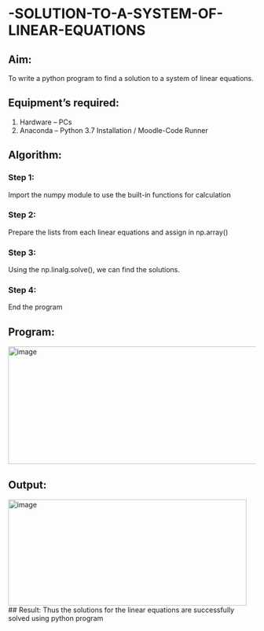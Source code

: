 # -SOLUTION-TO-A-SYSTEM-OF-LINEAR-EQUATIONS
## Aim:
To write a python program to find a solution to a system of linear equations.
## Equipment’s required:
1. 	Hardware – PCs
2. 	Anaconda – Python 3.7 Installation / Moodle-Code Runner
## Algorithm:
### Step 1: 
Import the numpy module to use the built-in functions for calculation
### Step 2: 
Prepare the lists from each linear equations and assign in np.array()
### Step 3: 
Using the np.linalg.solve(), we can find the solutions.
### Step 4: 
End the program
## Program:
<img width="614" height="239" alt="image" src="https://github.com/user-attachments/assets/2b236092-d84d-4448-ad5d-ddd1033c273a" />

## Output:
<img width="485" height="216" alt="image" src="https://github.com/user-attachments/assets/6337f627-9a64-47ee-8324-f79d6842f664" />
## Result: 
Thus the solutions for the linear equations are successfully solved using python program
